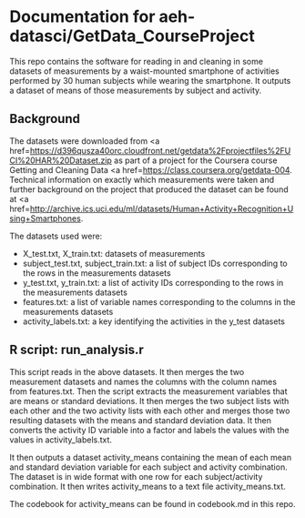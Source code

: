 <h1>Documentation for aeh-datasci/GetData_CourseProject</h1>

This repo contains the software for reading in and cleaning in some datasets of measurements by a waist-mounted smartphone of activities performed by 30 human subjects while wearing the smartphone. It outputs a dataset of means of those measurements by subject and activity.

<h2>Background</h2>

The datasets were downloaded from <a href=https://d396qusza40orc.cloudfront.net/getdata%2Fprojectfiles%2FUCI%20HAR%20Dataset.zip</a> as part of a project for the Coursera course Getting and Cleaning Data <a href=https://class.coursera.org/getdata-004</a>. Technical information on exactly which measurements were taken and further background on the project that produced the dataset can be found at <a href=http://archive.ics.uci.edu/ml/datasets/Human+Activity+Recognition+Using+Smartphones</a>.

The datasets used were:
	<ul>
	<li>X_test.txt, X_train.txt: datasets of measurements</li>
	<li>subject_test.txt, subject_train.txt: a list of subject IDs corresponding to the rows in the measurements datasets</li>
	<li>y_test.txt, y_train.txt: a list of activity IDs corresponding to the rows in the measurements datasets</li>
	<li>features.txt: a list of variable names corresponding to the columns in the measurements datasets</li>
	<li>activity_labels.txt: a key identifying the activities in the y_test datasets</li>
	</ul>

<h2>R script: run_analysis.r</h2>

This script reads in the above datasets. It then merges the two measurement datasets and names the columns with the column names from features.txt. Then the script extracts the measurement variables that are means or standard deviations. It then merges the two subject lists with each other and the two activity lists with each other and merges those two resulting datasets with the means and standard deviation data. It then converts the activity ID variable into a factor and labels the values with the values in activity_labels.txt.

It then outputs a dataset activity_means containing the mean of each mean and standard deviation variable for each subject and activity combination. The dataset is in wide format with one row for each subject/activity combination. It then writes activity_means to a text file activity_means.txt.

The codebook for activity_means can be found in codebook.md in this repo.
